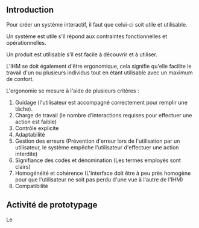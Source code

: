 ## Introduction

Pour créer un système interactif, il faut que celui-ci soit utile et utilisable.

Un système est utile s'il répond aux contraintes fonctionnelles et opérationnelles.

Un produit est utilisable s'il est facile à découvrir et à utiliser.

L'IHM se doit également d'être ergonomique, cela signifie qu'elle facilite le travail d'un ou plusieurs individus tout en étant utilisable avec un maximum de confort.

L'ergonomie se mesure à l'aide de plusieurs critères :
1. Guidage (l'utilisateur est accompagné correctement pour remplir une tâche).
2. Charge de travail (le nombre d’interactions requises pour effectuer une action est faible)
3. Contrôle explicite
4. Adaptabilité
5. Gestion des erreurs (Prévention d'erreur lors de l'utilisation par un utilisateur, le système empêche l'utilisateur d'effectuer une action interdite)
6. Signifiance des codes et dénomination (Les termes employés sont clairs)
7. Homogénéité et cohérence (L'interface doit être à peu près homogène pour que l'utilisateur ne soit pas perdu d'une vue à l'autre de l'IHM)
8. Compatibilité

## Activité de prototypage

Le 